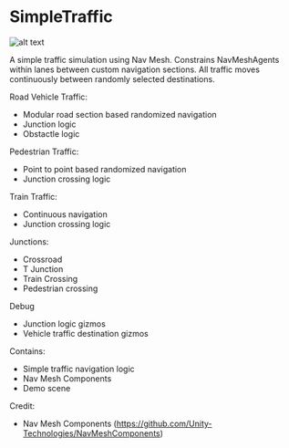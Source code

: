 # SimpleTraffic
![alt text][logo]

[logo]: https://github.com/Kink3d/SimpleTraffic/blob/master/Screenshots/Demo.gif "Demo Scene"

A simple traffic simulation using Nav Mesh. Constrains NavMeshAgents within lanes between custom navigation sections. All traffic moves continuously between randomly selected destinations.

Road Vehicle Traffic:
- Modular road section based randomized navigation
- Junction logic
- Obstactle logic

Pedestrian Traffic:
- Point to point based randomized navigation
- Junction crossing logic

Train Traffic:
- Continuous navigation
- Junction crossing logic

Junctions:
- Crossroad
- T Junction
- Train Crossing
- Pedestrian crossing

Debug
- Junction logic gizmos
- Vehicle traffic destination gizmos

Contains:
- Simple traffic navigation logic
- Nav Mesh Components
- Demo scene

Credit:
- Nav Mesh Components (https://github.com/Unity-Technologies/NavMeshComponents)
